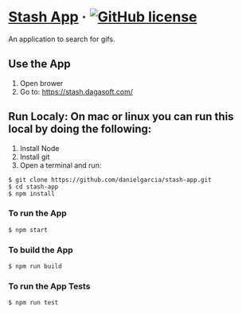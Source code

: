 # [Stash App](https://stash.dagasoft.com/) &middot; [![GitHub license](https://img.shields.io/badge/license-MIT-blue.svg)](https://github.com/facebook/react/blob/master/LICENSE)

An application to search for gifs.

## Use the App
1. Open brower
2. Go to: https://stash.dagasoft.com/

## Run Localy: On mac or linux you can run this local by doing the following:
1. Install Node
2. Install git
3. Open a terminal and run:
```
$ git clone https://github.com/danielgarcia/stash-app.git
$ cd stash-app
$ npm install
```

### To run the App
```
$ npm start
```

### To build the App
```
$ npm run build
```

### To run the App Tests
```
$ npm run test
```
